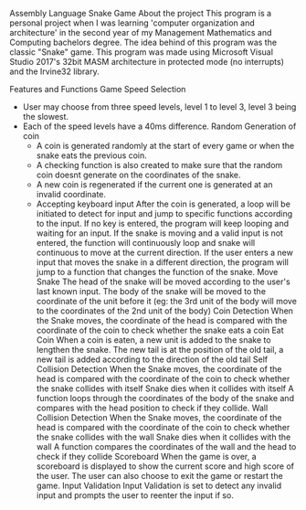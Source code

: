 Assembly Language Snake Game
About the project
This program is a personal project when I was learning 'computer organization and architecture' in the second year of my Management Mathematics and Computing bachelors degree. The idea behind of this program was the classic "Snake" game. This program was made using Microsoft Visual Studio 2017's 32bit MASM architecture in protected mode (no interrupts) and the Irvine32 library.

Features and Functions
  Game Speed Selection
- User may choose from three speed levels, level 1 to level 3, level 3 being the slowest.
- Each of the speed levels have a 40ms difference.
  Random Generation of coin
    - A coin is generated randomly at the start of every game or when the snake eats the previous coin.
    - A checking function is also created to make sure that the random coin doesnt generate on the coordinates of the snake.
    - A new coin is regenerated if the current one is generated at an invalid coordinate.
    - Accepting keyboard input
After the coin is generated, a loop will be initiated to detect for input and jump to specific functions according to the input.
If no key is entered, the program will keep looping and waiting for an input.
If the snake is moving and a valid input is not entered, the function will continuously loop and snake will continuous to move at the current direction.
If the user enters a new input that moves the snake in a different direction, the program will jump to a function that changes the function of the snake.
Move Snake
The head of the snake will be moved according to the user's last known input.
The body of the snake will be moved to the coordinate of the unit before it (eg: the 3rd unit of the body will move to the coordinates of the 2nd unit of the body)
Coin Detection
When the Snake moves, the coordinate of the head is compared with the coordinate of the coin to check whether the snake eats a coin
Eat Coin
When a coin is eaten, a new unit is added to the snake to lengthen the snake.
The new tail is at the position of the old tail, a new tail is added according to the direction of the old tail
Self Collision Detection
When the Snake moves, the coordinate of the head is compared with the coordinate of the coin to check whether the snake collides with itself
Snake dies when it collides with itself
A function loops through the coordinates of the body of the snake and compares with the head position to check if they collide.
Wall Collision Detection
When the Snake moves, the coordinate of the head is compared with the coordinate of the coin to check whether the snake collides with the wall
Snake dies when it collides with the wall
A function compares the coordinates of the wall and the head to check if they collide
Scoreboard
When the game is over, a scoreboard is displayed to show the current score and high score of the user.
The user can also choose to exit the game or restart the game.
Input Validation
Input Validation is set to detect any invalid input and prompts the user to reenter the input if so.
